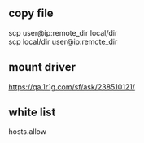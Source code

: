 


## copy file
scp user@ip:remote_dir local/dir   
scp local/dir user@ip:remote_dir

## mount driver
https://qa.1r1g.com/sf/ask/238510121/


## white list
hosts.allow
